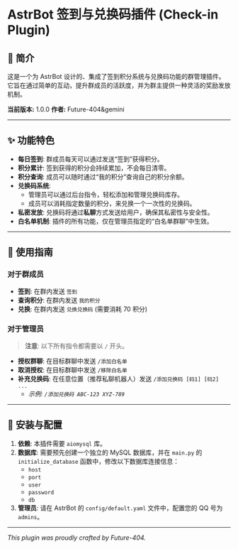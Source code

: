 # AstrBot 签到与兑换码插件 (Check-in Plugin)

## 📖 简介

这是一个为 AstrBot 设计的、集成了签到积分系统与兑换码功能的群管理插件。它旨在通过简单的互动，提升群成员的活跃度，并为群主提供一种灵活的奖励发放机制。

**当前版本:** 1.0.0
**作者:** Future-404&gemini

---

## ✨ 功能特色

- **每日签到**: 群成员每天可以通过发送“签到”获得积分。
- **积分累计**: 签到获得的积分会持续累加，不会每日清零。
- **积分查询**: 成员可以随时通过“我的积分”查询自己的积分余额。
- **兑换码系统**:
    - 管理员可以通过后台指令，轻松添加和管理兑换码库存。
    - 成员可以消耗指定数量的积分，来兑换一个一次性的兑换码。
- **私密发放**: 兑换码将通过**私聊**方式发送给用户，确保其私密性与安全性。
- **白名单机制**: 插件的所有功能，仅在管理员指定的“白名单群聊”中生效。

---

## 🚀 使用指南

### 对于群成员

- **签到**: 在群内发送 `签到`
- **查询积分**: 在群内发送 `我的积分`
- **兑换**: 在群内发送 `兑换兑换码` (需要消耗 70 积分)

### 对于管理员

> **注意**: 以下所有指令都需要以 `/` 开头。

- **授权群聊**: 在目标群聊中发送 `/添加白名单`
- **取消授权**: 在目标群聊中发送 `/移除白名单`
- **补充兑换码**: 在任意位置（推荐私聊机器人）发送 `/添加兑换码 [码1] [码2] ...`
    - *示例: `/添加兑换码 ABC-123 XYZ-789`*

---

## 🔧 安装与配置

1. **依赖**: 本插件需要 `aiomysql` 库。
2. **数据库**: 需要预先创建一个独立的 MySQL 数据库，并在 `main.py` 的 `initialize_database` 函数中，修改以下数据库连接信息：
   - `host`
   - `port`
   - `user`
   - `password`
   - `db`
3. **管理员**: 请在 AstrBot 的 `config/default.yaml` 文件中，配置您的 QQ 号为 `admins`。

---

*This plugin was proudly crafted by Future-404.*